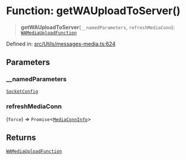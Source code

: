# Function: getWAUploadToServer()

> **getWAUploadToServer**(`__namedParameters`, `refreshMediaConn`): [`WAMediaUploadFunction`](../type-aliases/WAMediaUploadFunction.md)

Defined in: [src/Utils/messages-media.ts:624](https://github.com/Fokusdotid/bail/blob/a1b2bb6d3d63874a4f497e70ebd6347b2869da8e/src/Utils/messages-media.ts#L624)

## Parameters

### \_\_namedParameters

[`SocketConfig`](../type-aliases/SocketConfig.md)

### refreshMediaConn

(`force`) => `Promise`\<[`MediaConnInfo`](../type-aliases/MediaConnInfo.md)\>

## Returns

[`WAMediaUploadFunction`](../type-aliases/WAMediaUploadFunction.md)
